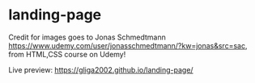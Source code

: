# landing-page

Credit for images goes to Jonas Schmedtmann https://www.udemy.com/user/jonasschmedtmann/?kw=jonas&src=sac, from HTML,CSS course on Udemy!

Live preview: https://gliga2002.github.io/landing-page/

